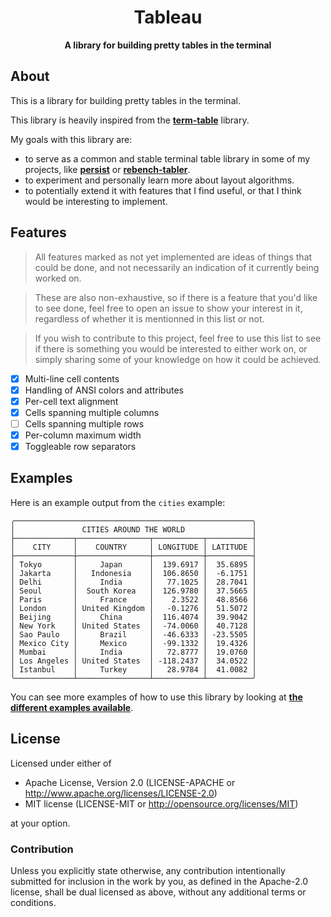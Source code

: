 <div align=center><h1>Tableau</h1></div>
<div align=center><strong>A library for building pretty tables in the terminal</strong></div>

About
-----

This is a library for building pretty tables in the terminal.  

This library is heavily inspired from the [**term-table**] library.  

My goals with this library are:

- to serve as a common and stable terminal table library in some of my projects, like [**persist**] or [**rebench-tabler**].  
- to experiment and personally learn more about layout algorithms.  
- to potentially extend it with features that I find useful, or that I think would be interesting to implement.  

[**term-table**]: https://github.com/RyanBluth/term-table-rs
[**persist**]: https://github.com/Hirevo/persist
[**rebench-tabler**]: https://github.com/Hirevo/rebench-tabler

Features
--------

> All features marked as not yet implemented are ideas of things that could be done, and not necessarily an indication of it currently being worked on.

> These are also non-exhaustive, so if there is a feature that you'd like to see done, feel free to open an issue to show your interest in it, regardless of whether it is mentionned in this list or not.

> If you wish to contribute to this project, feel free to use this list to see if there is something you would be interested to either work on, or simply sharing some of your knowledge on how it could be achieved.

- [x] Multi-line cell contents
- [x] Handling of ANSI colors and attributes
- [x] Per-cell text alignment
- [x] Cells spanning multiple columns
- [ ] Cells spanning multiple rows
- [x] Per-column maximum width
- [x] Toggleable row separators

Examples
--------

Here is an example output from the `cities` example:

```text
╭─────────────────────────────────────────────────────╮
│               CITIES AROUND THE WORLD               │
├─────────────┬────────────────┬───────────┬──────────┤
│    CITY     │    COUNTRY     │ LONGITUDE │ LATITUDE │
├─────────────┼────────────────┼───────────┼──────────┤
│ Tokyo       │     Japan      │  139.6917 │  35.6895 │
│ Jakarta     │   Indonesia    │  106.8650 │  -6.1751 │
│ Delhi       │     India      │   77.1025 │  28.7041 │
│ Seoul       │  South Korea   │  126.9780 │  37.5665 │
│ Paris       │     France     │    2.3522 │  48.8566 │
│ London      │ United Kingdom │   -0.1276 │  51.5072 │
│ Beijing     │     China      │  116.4074 │  39.9042 │
│ New York    │ United States  │  -74.0060 │  40.7128 │
│ Sao Paulo   │     Brazil     │  -46.6333 │ -23.5505 │
│ Mexico City │     Mexico     │  -99.1332 │  19.4326 │
│ Mumbai      │     India      │   72.8777 │  19.0760 │
│ Los Angeles │ United States  │ -118.2437 │  34.0522 │
│ Istanbul    │     Turkey     │   28.9784 │  41.0082 │
╰─────────────┴────────────────┴───────────┴──────────╯
```

You can see more examples of how to use this library by looking at [**the different examples available**](https://github.com/Hirevo/tableau/tree/main/examples).

License
-------

Licensed under either of

- Apache License, Version 2.0 (LICENSE-APACHE or <http://www.apache.org/licenses/LICENSE-2.0>)
- MIT license (LICENSE-MIT or <http://opensource.org/licenses/MIT>)

at your option.

### Contribution

Unless you explicitly state otherwise, any contribution intentionally submitted for inclusion in the work by you, as defined in the Apache-2.0 license, shall be dual licensed as above, without any additional terms or conditions.
